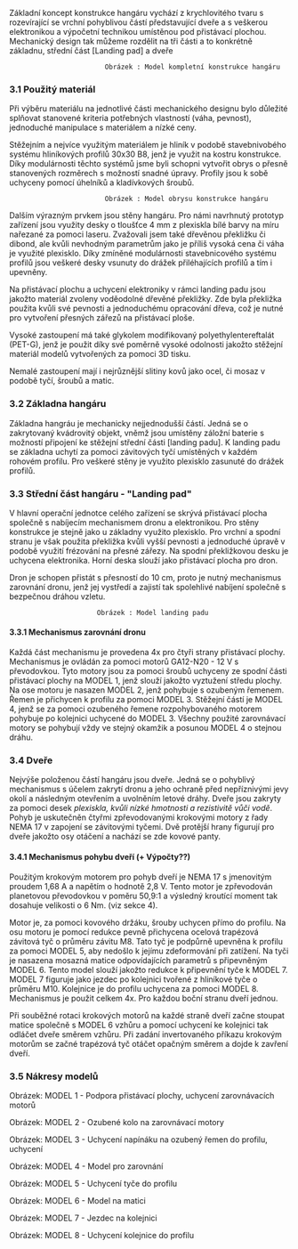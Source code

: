 Základní koncept konstrukce hangáru vychází z krychlovitého tvaru s rozevírající se vrchní pohyblivou částí představující dveře a s veškerou elektronikou a výpočetní technikou umístěnou pod přistávací plochou. Mechanický design tak můžeme rozdělit na tři části a to konkrétně základnu, střední část [Landing pad] a dveře

                            Obrázek : Model kompletní konstrukce hangáru

### 3.1 Použitý materiál
Při výběru materiálu na jednotlivé části mechanického designu bylo důležité splňovat stanovené kriteria potřebných vlastností (váha, pevnost), jednoduché manipulace s materiálem a nízké ceny. 

Stěžejním a nejvíce využitým materiálem je hliník v podobě stavebnivobého systému hliníkových profilů 30x30 B8, jenž je využit na kostru konstrukce. Díky modulárnosti těchto systémů jsme byli schopni vytvořit obrys o přesně stanovených rozměrech s možností snadné úpravy. Profily jsou k sobě uchyceny pomocí úhelníků a kladívkových šroubů.

                            Obrázek : Model obrysu konstrukce hangáru
                            
Dalším výrazným prvkem jsou stěny hangáru. Pro námi navrhnutý prototyp zařízení jsou využity desky o tloušťce 4 mm z plexiskla bílé barvy na míru nařezané za pomoci laseru. Zvažovali jsem také dřevěnou překližku či dibond, ale kvůli nevhodným parametrům jako je příliš vysoká cena či váha je využité plexisklo. Díky zmíněné modulárnosti stavebnicového systému profilů jsou veškeré desky vsunuty do drážek přiléhajících profilů a tím i upevněny. 

Na přistávací plochu a uchycení elektroniky v rámci landing padu jsou jakožto materiál zvoleny voděodolné dřevěné překližky. Zde byla překližka použita kvůli své pevnosti a jednoduchému opracování dřeva, což je nutné pro vytvoření přesných zářezů na přistávací ploše.

Vysoké zastoupení má také glykolem modifikovaný polyethylentereftalát (PET-G), jenž je použit díky své poměrně vysoké odolnosti jakožto stěžejní materiál modelů vytvořených za pomoci 3D tisku.

Nemalé zastoupení mají i nejrůznější slitiny kovů jako ocel, či mosaz v podobě tyčí, šroubů a matic.

### 3.2 Základna hangáru 
Základna hangráu je mechanicky nejjednodušší částí. Jedná se o zakrytovaný kvádrovitý objekt, vněmž jsou umístěny záložní baterie s možností připojení ke stěžejní střední části [landing padu]. K landing padu se základna uchytí za pomoci závitových tyčí umístěných v každém rohovém profilu. Pro veškeré stěny je využito plexisklo zasunuté do drážek profilů.

### 3.3 Střední část hangáru - "Landing pad"
V hlavní operační jednotce celého zařízení se skrývá přistávací plocha společně s nabíjecím mechanismem dronu a elektronikou. Pro stěny konstrukce je stejně jako u základny využito plexisklo. Pro vrchní a spodní stranu je však použita překližka kvůli vyšší pevnosti a jednoduché úpravě v podobě využití frézování na přesné zářezy. Na spodní překližkovou desku je uchycena elektronika. Horní deska slouží jako přistávací plocha pro dron. 

Dron je schopen přistát s přesností do 10 cm, proto je nutný mechanismus zarovnání dronu, jenž jej vystředí a zajistí tak spolehlivé nabíjení společně s bezpečnou dráhou vzletu.

                          Obrázek : Model landing padu

#### 3.3.1 Mechanismus zarovnání dronu
Každá část mechanismu je provedena 4x pro čtyři strany přistávací plochy. Mechanismus je ovládán za pomoci motorů GA12-N20 - 12 V s převodovkou. Tyto motory jsou za pomoci šroubů uchyceny ze spodní části přistávací plochy na MODEL 1, jenž slouží jakožto vyztužení středu plochy. Na ose motoru je nasazen MODEL 2, jenž pohybuje s ozubeným řemenem. Řemen je přichycen k profilu za pomoci MODEL 3. Stěžejní částí je MODEL 4, jenž se za pomoci ozubeného řemene rozpohybovaného motorem pohybuje po kolejnici uchycené do MODEL 3. Všechny použité zarovnávací motory se pohybují vždy ve stejný okamžik a posunou MODEL 4 o stejnou dráhu. 

### 3.4 Dveře
Nejvýše položenou částí hangáru jsou dveře. Jedná se o pohyblivý mechanismus s účelem zakrytí dronu a jeho ochraně před nepříznivými jevy okolí a následným otevřením a uvolněním letové dráhy. Dveře jsou zakryty za pomoci desek *plexiskla, kvůli nízké hmotnosti a rezistivitě vůči vodě*. Pohyb je uskutečněn čtyřmi zpřevodovanými krokovými motory z řady NEMA 17 v zapojení se závitovými tyčemi. Dvě protější hrany figurují pro dveře jakožto osy otáčení a nachází se zde kovové panty.

#### 3.4.1 Mechanismus pohybu dveří (+ Výpočty??)
Použitým krokovým motorem pro pohyb dveří je NEMA 17 s jmenovitým proudem 1,68 A a napětím o hodnotě 2,8 V. Tento motor je zpřevodován planetovou převodovkou v poměru 50,9:1 a výsledný kroutící moment tak dosahuje velikosti o 6 Nm. (viz sekce 4).

Motor je, za pomoci kovového držáku, šrouby uchycen přímo do profilu. Na osu motoru je pomocí redukce pevně přichycena ocelová trapézová závitová tyč o průměru závitu M8. Tato tyč je podpůrně upevněna k profilu za pomoci MODEL 5, aby nedošlo k jejímu zdeformování při zatížení. Na tyči je nasazena mosazná matice odpovídajících parametrů s připevněným MODEL 6. Tento model slouží jakožto redukce k připevnění tyče k MODEL 7. MODEL 7 figuruje jako jezdec po kolejnici tvořené z hliníkové tyče o průměru M10. Kolejnice je do profilu uchycena za pomoci MODEL 8. Mechanismus je použit celkem 4x. Pro každou boční stranu dveří jednou.

Při souběžné rotaci krokových motorů na každé straně dveří začne stoupat matice společně s MODEL 6 vzhůru a pomocí uchycení ke kolejnici tak odláčet dveře směrem vzhůru. Při zadání invertovaného příkazu krokovým motorům se začné trapézová tyč otáčet opačným směrem a dojde k zavření dveří.

### 3.5 Nákresy modelů
Obrázek: MODEL 1 - Podpora přistávací plochy, uchycení zarovnávacích motorů

Obrázek: MODEL 2 - Ozubené kolo na zarovnávací motory

Obrázek: MODEL 3 - Uchycení napínáku na ozubený řemen do profilu, uchycení 

Obrázek: MODEL 4 - Model pro zarovnání

Obrázek: MODEL 5 - Uchycení tyče do profilu

Obrázek: MODEL 6 - Model na matici

Obrázek: MODEL 7 - Jezdec na kolejnici

Obrázek: MODEL 8 - Uchycení kolejnice do profilu



